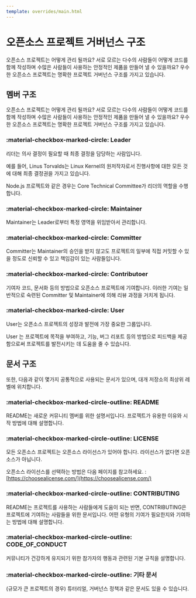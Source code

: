 ```yaml
---
template: overrides/main.html
---
```


# 오픈소스 프로젝트 거버넌스 구조

오픈소스 프로젝트는 어떻게 관리 될까요? 서로 모르는 다수의 사람들이 어떻게 코드를 함께 작성하며 수많은 사람들이 사용하는 안정적인 제품을 만들어 낼 수 있을까요? 우수한 오픈소스 프로젝트는 명확한 프로젝트 거버넌스 구조를 가지고 있습니다.

## 멤버 구조

오픈소스 프로젝트는 어떻게 관리 될까요? 서로 모르는 다수의 사람들이 어떻게 코드를 함께 작성하며 수많은 사람들이 사용하는 안정적인 제품을 만들어 낼 수 있을까요? 우수한 오픈소스 프로젝트는 명확한 프로젝트 거버넌스 구조를 가지고 있습니다.

### :material-checkbox-marked-circle: Leader

리더는 의사 결정이 필요할 때 최종 결정을 담당하는 사람입니다. 

예를 들어, Linus Torvalds는 Linux Kernel의 원저작자로서 진행사항에 대한 모든 것에 대해 최종 결정권을 가지고 있습니다. 

Node.js 프로젝트와 같은 경우는 Core Technical Committee가 리더의 역할을 수행합니다.


### :material-checkbox-marked-circle: Maintainer

Maintainer는 Leader로부터 특정 영역을 위임받아서 관리합니다. 


### :material-checkbox-marked-circle: Committer

Committer는 Maintainer의 승인을 받지 않고도 프로젝트의 일부에 직접 커밋할 수 있을 정도로 신뢰할 수 있고 책임감이 있는 사람들입니다.

### :material-checkbox-marked-circle: Contributoer

기여자 코드, 문서화 등의 방법으로 오픈소스 프로젝트에 기여합니다. 이러한 기여는 일반적으로 숙련된 Committer 및 Maintainer에 의해 리뷰 과정을 거치게 됩니다.

### :material-checkbox-marked-circle: User

User는 오픈소스 프로젝트의 성장과 발전에 가장 중요한 그룹입니다. 

User 는 프로젝트에 목적을 부여하고, 기능, 버그 리포트 등의 방법으로 피드백을 제공함으로써 프로젝트를 발전시키는 데 도움을 줄 수 있습니다.


## 문서 구조

또한, 다음과 같이 몇가지 공통적으로 사용되는 문서가 있으며, 대개 저장소의 최상위 레벨에 위치합니다.

### :material-checkbox-marked-circle-outline: README

README는 새로운 커뮤니티 멤버를 위한 설명서입니다. 프로젝트가 유용한 이유와 시작 방법에 대해 설명합니다.


### :material-checkbox-marked-circle-outline: LICENSE

모든 오픈소스 프로젝트는 오픈소스 라이선스가 있어야 합니다. 라이선스가 없다면 오픈소스가 아닙니다. 

오픈소스 라이선스를 선택하는 방법은 다음 페이지를 참고하세요. : [https://choosealicense.com/](https://choosealicense.com/)

### :material-checkbox-marked-circle-outline: CONTRIBUTING

README는 프로젝트를 사용하는 사람들에게 도움이 되는 반면, CONTRIBUTING은 프로젝트에 기여하는 사람들을 위한 문서입니다. 어떤 유형의 기여가 필요한지와 기여하는 방법에 대해 설명합니다.

### :material-checkbox-marked-circle-outline: CODE_OF_CONDUCT

커뮤니티가 건강하게 유지되기 위한 참가자의 행동과 관련된 기본 규칙을 설명합니다.


### :material-checkbox-marked-circle-outline: 기타 문서

(규모가 큰 프로젝트의 경우) 튜터리얼, 거버넌스 정책과 같은 문서도 있을 수 있습니다.

